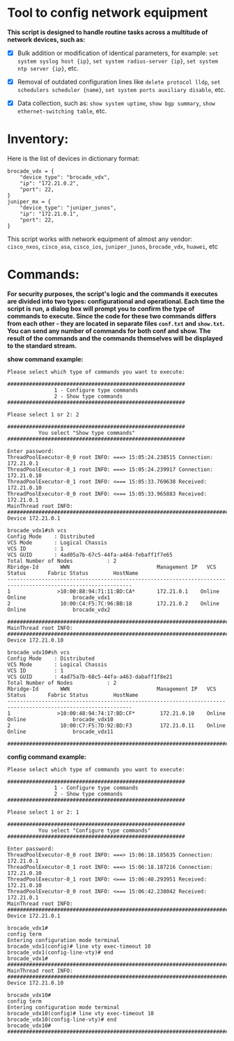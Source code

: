 # Tool to config network equipment
**This script is designed to handle routine tasks across a multitude of network devices, such as:**

* [x] Bulk addition or modification of identical parameters, for example: `set system syslog host {ip}`, `set system radius-server {ip}`, `set system ntp server {ip}`, etc.
* [x] Removal of outdated configuration lines like `delete protocol lldp`, `set schedulers scheduler {name}`, `set system ports auxiliary disable`, etc.
* [x] Data collection, such as: `show system uptime`, `show bgp summary`, `show ethernet-switching table`, etc.


# Inventory:
Here is the list of devices in dictionary format:
```
brocade_vdx = {
    "device_type": "brocade_vdx",
    "ip": "172.21.0.2",
    "port": 22,
}
juniper_mx = {
    "device_type": "juniper_junos",
    "ip": "172.21.0.1",
    "port": 22,
}
```
This script works with network equipment of almost any vendor: 
`cisco_nxos`, `cisco_asa`, `cisco_ios`, `juniper_junos`, `brocade_vdx`, `huawei`, etc 

# Commands:
**For security purposes, the script's logic and the commands it executes are divided into two types: configurational and operational. Each time the script is run, a dialog box will prompt you to confirm the type of commands to execute.
Since the code for these two commands differs from each other - they are located in separate files `conf.txt` and `show.txt`. You can send any number of commands for both conf and show. The result of the commands and the commands themselves will be displayed to the standard stream.**

**show command example:**
```
Please select which type of commands you want to execute:

#########################################################
               1 - Configure type commands
               2 - Show type commands
#########################################################

Please select 1 or 2: 2

#########################################################
          You select "Show type commands"
#########################################################

Enter password: 
ThreadPoolExecutor-0_0 root INFO: ===> 15:05:24.238515 Connection: 172.21.0.1
ThreadPoolExecutor-0_1 root INFO: ===> 15:05:24.239917 Connection: 172.21.0.10
ThreadPoolExecutor-0_1 root INFO: <=== 15:05:33.769638 Received: 172.21.0.10
ThreadPoolExecutor-0_0 root INFO: <=== 15:05:33.965883 Received: 172.21.0.1
MainThread root INFO: 
########################################################################################################################
Device 172.21.0.1

brocade_vdx1#sh vcs
Config Mode    : Distributed
VCS Mode       : Logical Chassis
VCS ID         : 1
VCS GUID       : 4ad05a7b-67c5-44fa-a464-febaff1f7e65
Total Number of Nodes           : 2
Rbridge-Id       WWN                            Management IP   VCS Status       Fabric Status        HostName
--------------------------------------------------------------------------------------------------------------
1               >10:00:88:94:71:11:BD:CA*       172.21.0.1    Online           Online               brocade_vdx1
2                10:00:C4:F5:7C:96:BB:18        172.21.0.2    Online           Online               brocade_vdx2

########################################################################################################################
MainThread root INFO: 
########################################################################################################################
Device 172.21.0.10

brocade_vdx10#sh vcs
Config Mode    : Distributed
VCS Mode       : Logical Chassis
VCS ID         : 1
VCS GUID       : 4ad75a7b-68c5-44fa-a463-dabaff1f8e21
Total Number of Nodes           : 2
Rbridge-Id       WWN                            Management IP   VCS Status       Fabric Status        HostName
--------------------------------------------------------------------------------------------------------------
1               >10:00:48:94:74:17:BD:CF*        172.21.0.10    Online           Online               brocade_vdx10
2                10:00:C7:F5:7D:92:BD:F3         172.21.0.11    Online           Online               brocade_vdx11

########################################################################################################################

```
**config command example:**
```
Please select which type of commands you want to execute:

#########################################################
               1 - Configure type commands
               2 - Show type commands
#########################################################

Please select 1 or 2: 1

#########################################################
          You select "Configure type commands"
#########################################################

Enter password: 
ThreadPoolExecutor-0_0 root INFO: ===> 15:06:18.185635 Connection: 172.21.0.1
ThreadPoolExecutor-0_1 root INFO: ===> 15:06:18.187216 Connection: 172.21.0.10
ThreadPoolExecutor-0_1 root INFO: <=== 15:06:40.293951 Received: 172.21.0.10
ThreadPoolExecutor-0_0 root INFO: <=== 15:06:42.238042 Received: 172.21.0.1
MainThread root INFO: 
########################################################################################################################
Device 172.21.0.1

brocade_vdx1#
config term
Entering configuration mode terminal
brocade_vdx1(config)# line vty exec-timeout 10
brocade_vdx1(config-line-vty)# end
brocade_vdx1# 
########################################################################################################################
MainThread root INFO: 
########################################################################################################################
Device 172.21.0.10

brocade_vdx10#
config term
Entering configuration mode terminal
brocade_vdx10(config)# line vty exec-timeout 10
brocade_vdx10(config-line-vty)# end
brocade_vdx10# 
########################################################################################################################
